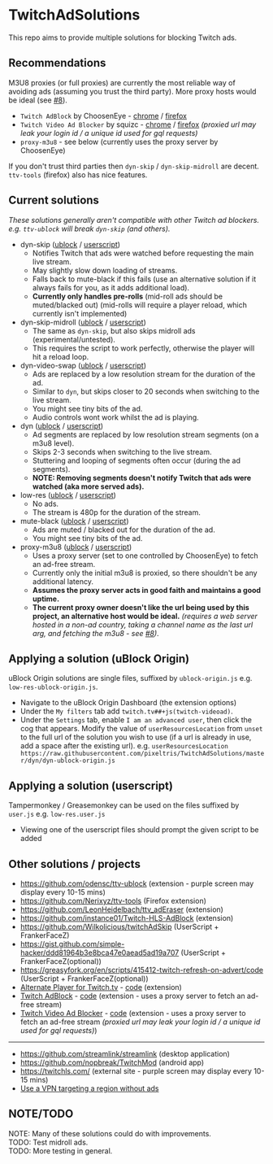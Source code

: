 # TwitchAdSolutions

This repo aims to provide multiple solutions for blocking Twitch ads.

## Recommendations

M3U8 proxies (or full proxies) are currently the most reliable way of avoiding ads (assuming you trust the third party). More proxy hosts would be ideal (see [#8](https://github.com/pixeltris/TwitchAdSolutions/issues/8)).

- `Twitch AdBlock` by ChoosenEye - [chrome](https://chrome.google.com/webstore/detail/twitch-adblock/mipdalemhlhfenbikcloloheedmmecme) / [firefox](https://addons.mozilla.org/de/firefox/addon/twitch-adblock/)
- `Twitch Video Ad Blocker` by squizc - [chrome](https://chrome.google.com/webstore/detail/ttv-intrusive-ad-blocker/gggloiaahekkkndacnpecpgafnehmlja) / [firefox](https://addons.mozilla.org/en-GB/firefox/addon/twitch-video-ad-blocker/) *(proxied url may leak your login id / a unique id used for gql requests)*
- `proxy-m3u8` - see below (currently uses the proxy server by ChoosenEye)

If you don't trust third parties then `dyn-skip` / `dyn-skip-midroll` are decent. `ttv-tools` (firefox) also has nice features.

## Current solutions

*These solutions generally aren't compatible with other Twitch ad blockers. e.g. `ttv-ublock` will break `dyn-skip` (and others).*

- dyn-skip ([ublock](https://github.com/pixeltris/TwitchAdSolutions/raw/master/dyn-skip/dyn-skip-ublock-origin.js) / [userscript](https://github.com/pixeltris/TwitchAdSolutions/raw/master/dyn-skip/dyn-skip.user.js))
  - Notifies Twitch that ads were watched before requesting the main live stream.
  - May slightly slow down loading of streams.
  - Falls back to mute-black if this fails (use an alternative solution if it always fails for you, as it adds additional load).
  - **Currently only handles pre-rolls** (mid-roll ads should be muted/blacked out) (mid-rolls will require a player reload, which currently isn't implemented)
- dyn-skip-midroll ([ublock](https://github.com/pixeltris/TwitchAdSolutions/raw/master/dyn-skip-midroll/dyn-skip-midroll-ublock-origin.js) / [userscript](https://github.com/pixeltris/TwitchAdSolutions/raw/master/dyn-skip-midroll/dyn-skip-midroll.user.js))
  - The same as `dyn-skip`, but also skips midroll ads (experimental/untested).
  - This requires the script to work perfectly, otherwise the player will hit a reload loop.
- dyn-video-swap ([ublock](https://github.com/pixeltris/TwitchAdSolutions/raw/master/dyn-video-swap/dyn-video-swap-ublock-origin.js) / [userscript](https://github.com/pixeltris/TwitchAdSolutions/raw/master/dyn-video-swap/dyn-video-swap.user.js))
  - Ads are replaced by a low resolution stream for the duration of the ad.
  - Similar to `dyn`, but skips closer to 20 seconds when switching to the live stream.
  - You might see tiny bits of the ad.
  - Audio controls wont work whilst the ad is playing.
- dyn ([ublock](https://github.com/pixeltris/TwitchAdSolutions/raw/master/dyn/dyn-ublock-origin.js) / [userscript](https://github.com/pixeltris/TwitchAdSolutions/raw/master/dyn/dyn.user.js))
  - Ad segments are replaced by low resolution stream segments (on a m3u8 level).
  - Skips 2-3 seconds when switching to the live stream.
  - Stuttering and looping of segments often occur (during the ad segments).
  - **NOTE: Removing segments doesn't notify Twitch that ads were watched (aka more served ads).**
- low-res ([ublock](https://github.com/pixeltris/TwitchAdSolutions/raw/master/low-res/low-res-ublock-origin.js) / [userscript](https://github.com/pixeltris/TwitchAdSolutions/raw/master/low-res/low-res.user.js))
  - No ads.
  - The stream is 480p for the duration of the stream.
- mute-black ([ublock](https://github.com/pixeltris/TwitchAdSolutions/raw/master/mute-black/mute-black-ublock-origin.js) / [userscript](https://github.com/pixeltris/TwitchAdSolutions/raw/master/mute-black/mute-black.user.js))
  - Ads are muted / blacked out for the duration of the ad.
  - You might see tiny bits of the ad.
- proxy-m3u8 ([ublock](https://github.com/pixeltris/TwitchAdSolutions/raw/master/proxy-m3u8/proxy-m3u8-ublock-origin.js) / [userscript](https://github.com/pixeltris/TwitchAdSolutions/raw/master/proxy-m3u8/proxy-m3u8.user.js))
  - Uses a proxy server (set to one controlled by ChoosenEye) to fetch an ad-free stream.
  - Currently only the initial m3u8 is proxied, so there shouldn't be any additional latency.
  - **Assumes the proxy server acts in good faith and maintains a good uptime.**
  - **The current proxy owner doesn't like the url being used by this project, an alternative host would be ideal.** *(requires a web server hosted in a non-ad country, taking a channel name as the last url arg, and fetching the m3u8 - see [#8](https://github.com/pixeltris/TwitchAdSolutions/issues/8))*.

## Applying a solution (uBlock Origin)

uBlock Origin solutions are single files, suffixed by `ublock-origin.js` e.g. `low-res-ublock-origin.js`.

- Navigate to the uBlock Origin Dashboard (the extension options)
- Under the `My filters` tab add `twitch.tv##+js(twitch-videoad)`.
- Under the `Settings` tab, enable `I am an advanced user`, then click the cog that appears. Modify the value of `userResourcesLocation` from `unset` to the full url of the solution you wish to use (if a url is already in use, add a space after the existing url). e.g. `userResourcesLocation https://raw.githubusercontent.com/pixeltris/TwitchAdSolutions/master/dyn/dyn-ublock-origin.js` 

## Applying a solution (userscript)

Tampermonkey / Greasemonkey can be used on the files suffixed by `user.js` e.g. `low-res.user.js`

- Viewing one of the userscript files should prompt the given script to be added

## Other solutions / projects

- https://github.com/odensc/ttv-ublock (extension - purple screen may display every 10-15 mins)
- https://github.com/Nerixyz/ttv-tools (Firefox extension)
- https://github.com/LeonHeidelbach/ttv_adEraser (extension)
- https://github.com/instance01/Twitch-HLS-AdBlock (extension)
- https://github.com/Wilkolicious/twitchAdSkip (UserScript + FrankerFaceZ)
- https://gist.github.com/simple-hacker/ddd81964b3e8bca47e0aead5ad19a707 (UserScript + FrankerFaceZ(optional))
- https://greasyfork.org/en/scripts/415412-twitch-refresh-on-advert/code (UserScript + FrankerFaceZ(optional))
- [Alternate Player for Twitch.tv](https://chrome.google.com/webstore/detail/bhplkbgoehhhddaoolmakpocnenplmhf) - [code](https://robwu.nl/crxviewer/?crx=bhplkbgoehhhddaoolmakpocnenplmhf&qf=player.js) (extension)
- [Twitch AdBlock](https://chrome.google.com/webstore/detail/mipdalemhlhfenbikcloloheedmmecme) - [code](https://robwu.nl/crxviewer/?crx=mipdalemhlhfenbikcloloheedmmecme&qf=js/background.js) (extension - uses a proxy server to fetch an ad-free stream)
- [Twitch Video Ad Blocker](https://addons.mozilla.org/en-GB/firefox/addon/twitch-video-ad-blocker/) - [code](https://robwu.nl/crxviewer/?crx=https%3A%2F%2Faddons.mozilla.org%2Fen-GB%2Ffirefox%2Faddon%2Ftwitch-video-ad-blocker%2F&qf=js/background.js) (extension - uses a proxy server to fetch an ad-free stream *(proxied url may leak your login id / a unique id used for gql requests)*)

---

- https://github.com/streamlink/streamlink (desktop application)
- https://github.com/nopbreak/TwitchMod (android app)
- https://twitchls.com/ (external site - purple screen may display every 10-15 mins)
- [Use a VPN targeting a region without ads](https://reddit.com/r/Twitch/comments/kisdsy/i_did_a_little_test_regarding_ads_on_twitch_and/)

## NOTE/TODO

NOTE: Many of these solutions could do with improvements.  
TODO: Test midroll ads.  
TODO: More testing in general.  
